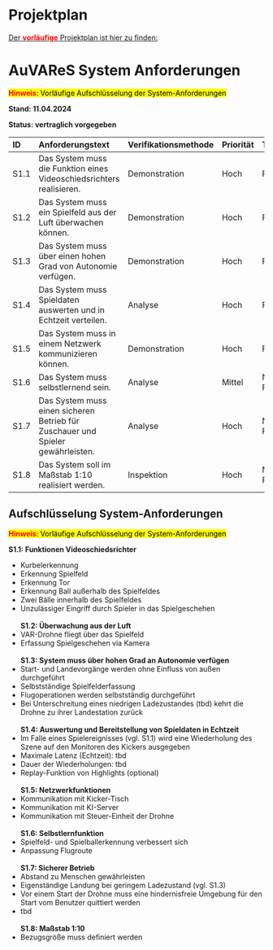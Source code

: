 # Projektplan
[Der <font color='red'>**vorläufige**</font> Projektplan ist hier zu finden:](PRJ_AuVAReS_PRJ-PLAN_001.pdf)


# AuVAReS System Anforderungen 

<mark><font color='red'>**Hinweis**</font>: Vorläufige Aufschlüsselung der System-Anforderungen</mark>

**Stand: 11.04.2024**

**Status: vertraglich vorgegeben**


| ID  | Anforderungstext  | Verifikationsmethode| Priorität   | Typ | Status  |
|:----------|:----------|:----------|:----------|:----------|:----------|
| S1.1    | Das System muss die Funktion eines Videoschiedsrichters realisieren.    | Demonstration   | Hoch    | Funktional   | offen    |
| S1.2     | Das System muss ein Spielfeld aus der Luft überwachen können.    | Demonstration   | Hoch   | Funktional   | offen    |
| S1.3     | Das System muss über einen hohen Grad von Autonomie verfügen.   | Demonstration    | Hoch   | Funktional    | offen   |
| S1.4    |  Das System muss Spieldaten auswerten und in Echtzeit verteilen.    | Analyse    | Hoch    | Funktional    | offen    |
| S1.5     | Das System muss in einem Netzwerk kommunizieren können.    | Demonstration   | Hoch    | Funktional    | offen    |
| S1.6     | Das System muss selbstlernend sein.    | Analyse    | Mittel   | Nicht-Funktional    | offen   |
| S1.7     | Das System muss einen sicheren Betrieb für Zuschauer und Spieler gewährleisten.    | Analyse    | Hoch   | Nicht-Funktional   | offen   |
| S1.8     | Das System soll im Maßstab 1:10 realisiert werden.     | Inspektion   | Hoch    | Nicht-Funktional    | offen    |

## Aufschlüsselung System-Anforderungen

<mark><font color='red'>**Hinweis**</font>: Vorläufige Aufschlüsselung der System-Anforderungen</mark>

**S1.1: Funktionen Videoschiedsrichter**
- Kurbelerkennung
- Erkennung Spielfeld
- Erkennung Tor
- Erkennung Ball außerhalb des Spielfeldes
- Zwei Bälle innerhalb des Spielfeldes
- Unzulässiger Eingriff durch Spieler in das Spielgeschehen
\
\
**S1.2: Überwachung aus der Luft**
- VAR-Drohne fliegt über das Spielfeld
- Erfassung Spielgeschehen via Kamera
\
\
**S1.3: System muss über hohen Grad an Autonomie verfügen**
- Start- und Landevorgänge werden ohne Einfluss von außen durchgeführt
- Selbstständige Spielfelderfassung
- Flugoperationen werden selbstständig durchgeführt
- Bei Unterschreitung eines niedrigen Ladezustandes (tbd) kehrt die Drohne zu ihrer Landestation zurück
\
\
**S1.4: Auswertung und Bereitstellung von Spieldaten in Echtzeit**
- Im Falle eines Spielereignisses (vgl. S1.1) wird eine Wiederholung des Szene auf den Monitoren des Kickers ausgegeben
- Maximale Latenz (Echtzeit): tbd
- Dauer der Wiederholungen: tbd
- Replay-Funktion von Highlights (optional)
\
\
**S1.5: Netzwerkfunktionen**
- Kommunikation mit Kicker-Tisch
- Kommunikation mit KI-Server
- Kommunikation mit Steuer-Einheit der Drohne
\
\
**S1.6: Selbstlernfunktion**
- Spielfeld- und Spielballerkennung verbessert sich
- Anpassung Flugroute
\
\
**S1.7: Sicherer Betrieb**
- Abstand zu Menschen gewährleisten
- Eigenständige Landung bei geringem Ladezustand (vgl. S1.3)
- Vor einem Start der Drohne muss eine hindernisfreie Umgebung für den Start vom Benutzer quittiert werden
- tbd
\
\
**S1.8: Maßstab 1:10**
- Bezugsgröße muss definiert werden


